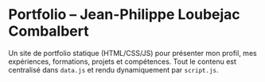 # Portfolio – Jean-Philippe Loubejac Combalbert

Un site de portfolio statique (HTML/CSS/JS) pour présenter mon profil, mes expériences, formations, projets et compétences. Tout le contenu est centralisé dans `data.js` et rendu dynamiquement par `script.js`.